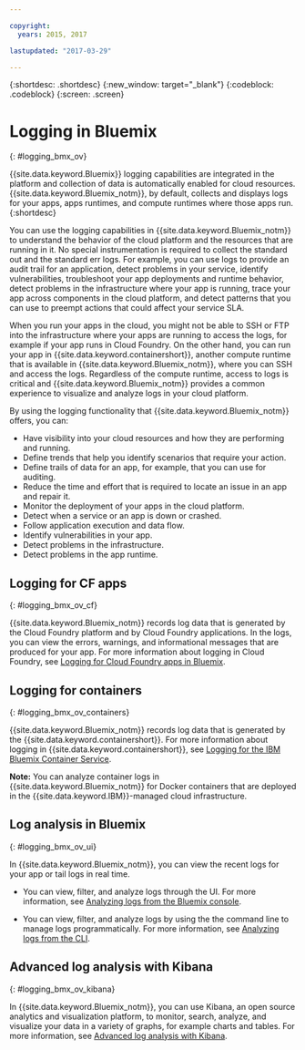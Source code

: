 ```yaml
---

copyright:
  years: 2015, 2017

lastupdated: "2017-03-29"

---
```



{:shortdesc: .shortdesc}
{:new_window: target="_blank"}
{:codeblock: .codeblock}
{:screen: .screen}

# Logging in Bluemix
{: #logging_bmx_ov}

{{site.data.keyword.Bluemix}} logging capabilities are integrated in the platform and collection of data is automatically enabled for cloud resources. {{site.data.keyword.Bluemix_notm}}, by default, collects and displays logs for your apps, apps runtimes, and compute runtimes where those apps run. 
{:shortdesc}

You can use the logging capabilities in {{site.data.keyword.Bluemix_notm}} to understand the behavior of the cloud platform and the resources that are running in it. No special instrumentation is required to collect the standard out and the standard err logs. For example, you can use logs to provide an audit trail for an application, detect problems in your service, identify vulnerabilities, troubleshoot your app deployments and runtime behavior, detect problems in the infrastructure where your app is running, trace your app across components in the cloud platform, and detect patterns that you can use to preempt actions that could affect your service SLA.

When you run your apps in the cloud, you might not be able to SSH or FTP into the infrastructure where your apps are running to access the logs, for example if your app runs in Cloud Foundry. On the other hand, you can run your app in {{site.data.keyword.containershort}}, another compute runtime that is available in {{site.data.keyword.Bluemix_notm}}, where you can SSH and access the logs. Regardless of the compute runtime, access to logs is critical and {{site.data.keyword.Bluemix_notm}} provides a common experience to visualize and analyze logs in your cloud platform.

By using the logging functionality that {{site.data.keyword.Bluemix_notm}} offers, you can:

* Have visibility into your cloud resources and how they are performing and running.
* Define trends that help you identify scenarios that require your action.
* Define trails of data for an app, for example, that you can use for auditing.
* Reduce the time and effort that is required to locate an issue in an app and repair it. 
* Monitor the deployment of your apps in the cloud platform.
* Detect when a service or an app is down or crashed.
* Follow application execution and data flow.
* Identify vulnerabilities in your app.
* Detect problems in the infrastructure.
* Detect problems in the app runtime.

## Logging for CF apps
{: #logging_bmx_ov_cf}

{{site.data.keyword.Bluemix_notm}} records log data that is generated by the Cloud Foundry platform and by Cloud Foundry applications. In the logs, you can view the errors, warnings, and informational messages that are produced for your app. For more information about logging in Cloud Foundry, see [Logging for Cloud Foundry apps in Bluemix](cfapps/logging_cf_apps.html#logging_bluemix_cf_apps).

## Logging for containers
{: #logging_bmx_ov_containers}

{{site.data.keyword.Bluemix_notm}} records log data that is generated by the {{site.data.keyword.containershort}}. For more information about logging in {{site.data.keyword.containershort}}, see [Logging for the IBM Bluemix Container Service](containers/logging_containers_ov.html#logging_containers_ov).  

**Note:** You can analyze container logs in {{site.data.keyword.Bluemix_notm}} for Docker containers that are deployed in the {{site.data.keyword.IBM}}-managed cloud infrastructure.

## Log analysis in Bluemix
{: #logging_bmx_ov_ui}

In {{site.data.keyword.Bluemix_notm}}, you can view the recent logs for your app or tail logs in real time.

* You can view, filter, and analyze logs through the UI. For more information, see [Analyzing logs from the Bluemix console](logging_view_dashboard.html#analyzing_logs_bmx_ui).

* You can view, filter, and analyze logs by using the the command line to manage logs programmatically. For more information, see [Analyzing logs from the CLI](logging_view_cli.html#analyzing_logs_cli).

## Advanced log analysis with Kibana
{: #logging_bmx_ov_kibana}

In {{site.data.keyword.Bluemix_notm}}, you can use Kibana, an open source analytics and visualization platform, to monitor, search, analyze, and visualize your data in a variety of graphs, for example charts and tables. For more information, see [Advanced log analysis with Kibana](kibana4/analyzing_logs_Kibana.html#analyzing_logs_Kibana).


